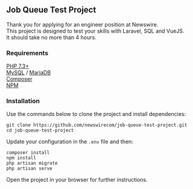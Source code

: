 
##  Job Queue Test Project

Thank you for applying for an engineer position at Newswire.\
This project is designed to test your skills with Laravel, SQL and VueJS.\
It should take no more than 4 hours.

### Requirements

[PHP 7.3+](https://www.php.net/)\
[MySQL](https://www.mysql.com/) / [MariaDB](https://mariadb.org/)\
[Composer](https://getcomposer.org/)\
[NPM](https://www.npmjs.com/)

### Installation

Use the commands below to clone the project and install dependencies:

```
git clone https://github.com/newswirecom/job-queue-test-project.git
cd job-queue-test-project
```

Update your configuration in the `.env` file and then:

```
composer install 
npm install
php artisan migrate
php artisan serve
```

Open the project in your browser for further instructions. 
